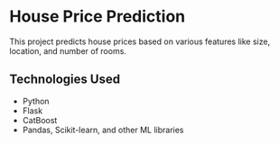 # House Price Prediction

This project predicts house prices based on various features like size, location, and number of rooms.

## Technologies Used
- Python
- Flask
- CatBoost
- Pandas, Scikit-learn, and other ML libraries
